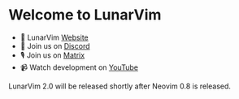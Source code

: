 # Welcome to LunarVim

- 🌙 LunarVim [Website](https://www.lunarvim.org)
- 🔌 Join us on [Discord](https://discord.gg/Xb9B4Ny)
- 🎙️ Join us on [Matrix](https://matrix.to/#/#the-machine:matrix.org)
- 📹 Watch development on [YouTube](https://www.youtube.com/channel/UCS97tchJDq17Qms3cux8wcA)

LunarVim 2.0 will be released shortly after Neovim 0.8 is released.
